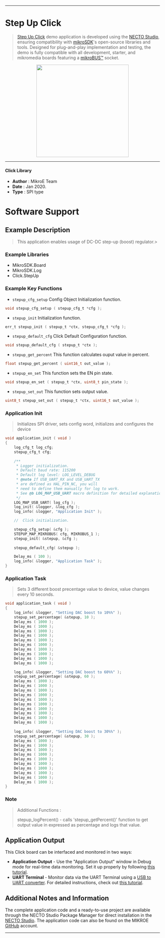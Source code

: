 
---
# Step Up Click

> [Step Up Click](https://www.mikroe.com/?pid_product=MIKROE-3709) demo application is developed using
the [NECTO Studio](https://www.mikroe.com/necto), ensuring compatibility with [mikroSDK](https://www.mikroe.com/mikrosdk)'s
open-source libraries and tools. Designed for plug-and-play implementation and testing, the demo is fully compatible with
all development, starter, and mikromedia boards featuring a [mikroBUS&trade;](https://www.mikroe.com/mikrobus) socket.

<p align="center">
  <img src="https://www.mikroe.com/?pid_product=MIKROE-3709&image=1" height=300px>
</p>

---

#### Click Library

- **Author**        : MikroE Team
- **Date**          : Jan 2020.
- **Type**          : SPI type

# Software Support

## Example Description

> This application enables usage of DC-DC step-up (boost) regulator.>

### Example Libraries

- MikroSDK.Board
- MikroSDK.Log
- Click.StepUp

### Example Key Functions

- `stepup_cfg_setup` Config Object Initialization function. 
```c
void stepup_cfg_setup ( stepup_cfg_t *cfg );
``` 
 
- `stepup_init` Initialization function. 
```c
err_t stepup_init ( stepup_t *ctx, stepup_cfg_t *cfg );
```

- `stepup_default_cfg` Click Default Configuration function. 
```c
void stepup_default_cfg ( stepup_t *ctx );
```

- `stepup_get_percent` This function calculates ouput value in percent. 
```c
float stepup_get_percent ( uint16_t out_value );
```
 
- `stepup_en_set` This function sets the EN pin state. 
```c
void stepup_en_set ( stepup_t *ctx, uint8_t pin_state );
```

- `stepup_set_out` This function sets output value. 
```c
uint8_t stepup_set_out ( stepup_t *ctx, uint16_t out_value );
```

### Application Init

> Initializes SPI driver, sets config word, initializes and configures the device

```c
void application_init ( void )
{
    log_cfg_t log_cfg;
    stepup_cfg_t cfg;
    
    /** 
     * Logger initialization.
     * Default baud rate: 115200
     * Default log level: LOG_LEVEL_DEBUG
     * @note If USB_UART_RX and USB_UART_TX 
     * are defined as HAL_PIN_NC, you will 
     * need to define them manually for log to work. 
     * See @b LOG_MAP_USB_UART macro definition for detailed explanation.
     */
    LOG_MAP_USB_UART( log_cfg );
    log_init( &logger, &log_cfg );
    log_info( &logger, "Application Init" );

    //  Click initialization.

    stepup_cfg_setup( &cfg );
    STEPUP_MAP_MIKROBUS( cfg, MIKROBUS_1 );
    stepup_init( &stepup, &cfg );
    
    stepup_default_cfg( &stepup );

    Delay_ms ( 100 );
    log_info( &logger, "Application Task" );
}
```

### Application Task

> Sets 3 different boost precentage value to device, value changes every 10 seconds.


```c
void application_task ( void )
{
    log_info( &logger, "Setting DAC boost to 10%%" );
    stepup_set_percentage( &stepup, 10 );
    Delay_ms ( 1000 );
    Delay_ms ( 1000 );
    Delay_ms ( 1000 );
    Delay_ms ( 1000 );
    Delay_ms ( 1000 );
    Delay_ms ( 1000 );
    Delay_ms ( 1000 );
    Delay_ms ( 1000 );
    Delay_ms ( 1000 );
    Delay_ms ( 1000 );

    log_info( &logger, "Setting DAC boost to 60%%" );
    stepup_set_percentage( &stepup, 60 );
    Delay_ms ( 1000 );
    Delay_ms ( 1000 );
    Delay_ms ( 1000 );
    Delay_ms ( 1000 );
    Delay_ms ( 1000 );
    Delay_ms ( 1000 );
    Delay_ms ( 1000 );
    Delay_ms ( 1000 );
    Delay_ms ( 1000 );
    Delay_ms ( 1000 );
    
    log_info( &logger, "Setting DAC boost to 30%%" );
    stepup_set_percentage( &stepup, 30 );
    Delay_ms ( 1000 );
    Delay_ms ( 1000 );
    Delay_ms ( 1000 );
    Delay_ms ( 1000 );
    Delay_ms ( 1000 );
    Delay_ms ( 1000 );
    Delay_ms ( 1000 );
    Delay_ms ( 1000 );
    Delay_ms ( 1000 );
    Delay_ms ( 1000 );
}
```

### Note

> Additional Functions :
> 
> stepup_logPercent() - calls 'stepup_getPercent()' function to get output
> value in expressed as percentage and logs that value. 

## Application Output

This Click board can be interfaced and monitored in two ways:
- **Application Output** - Use the "Application Output" window in Debug mode for real-time data monitoring.
Set it up properly by following [this tutorial](https://www.youtube.com/watch?v=ta5yyk1Woy4).
- **UART Terminal** - Monitor data via the UART Terminal using
a [USB to UART converter](https://www.mikroe.com/click/interface/usb?interface*=uart,uart). For detailed instructions,
check out [this tutorial](https://help.mikroe.com/necto/v2/Getting%20Started/Tools/UARTTerminalTool).

## Additional Notes and Information

The complete application code and a ready-to-use project are available through the NECTO Studio Package Manager for 
direct installation in the [NECTO Studio](https://www.mikroe.com/necto). The application code can also be found on
the MIKROE [GitHub](https://github.com/MikroElektronika/mikrosdk_click_v2) account.

---
